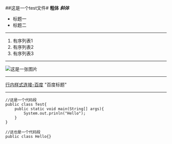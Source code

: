 ##这是一个test文件#
**粗体**
***斜体***
- 标题一
- 标题二
- - - 
1. 有序列表1
2. 有序列表2
3. 有序列表3
- - - 
![这是一张图片](assert/mountain.jpg)
- - - 
[行内样式连接-百度](http://www.baidu.com) "百度标题"
- - - 
```
//这是一个代码段
public class Test{
	public static void main(String[] args){
		System.out.prinln("Hello");
	}
}
```

	//这也是一个代码段
	public class Hello{}
